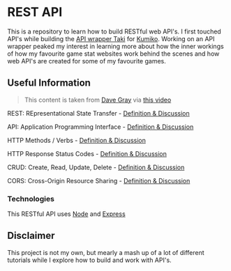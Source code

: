 # REST API

This is a repository to learn how to build RESTful web API's. I first touched API's while building the [API wrapper Taki](https://github.com/AKR0SS/Taki-MAL-API-Wrapper) for [Kumiko](https://github.com/akr0ss/kumiko-discord-bot). Working on an API wrapper peaked my interest in learning more about how the inner workings of how my favourite game stat websites work behind the scenes and how web API's are created for some of my favourite games.

## Useful Information

> This content is taken from [Dave Gray](https://www.youtube.com/@DaveGrayTeachesCode) via [this video](https://www.youtube.com/watch?v=bC5KVrX-AlA)

REST: REpresentational State Transfer - [Definition & Discussion](https://www.codecademy.com/articles/what-is-rest)

API: Application Programming Interface - [Definition & Discussion](https://www.freecodecamp.org/news/what-is-an-api-in-english-please-b880a3214a82/)

HTTP Methods / Verbs - [Definition & Discussion](https://developer.mozilla.org/en-US/docs/Web/HTTP/Methods)

HTTP Response Status Codes - [Definition & Discussion](https://developer.mozilla.org/en-US/docs/Web/HTTP/Status)

CRUD: Create, Read, Update, Delete - [Definition & Discussion](https://www.codecademy.com/articles/what-is-crud)

CORS: Cross-Origin Resource Sharing - [Definition & Discussion](https://developer.mozilla.org/en-US/docs/Web/HTTP/CORS)

### Technologies

This RESTful API uses [Node](https://nodejs.org/en/about/) and [Express](https://expressjs.com/)

## Disclaimer

This project is not my own, but mearly a mash up of a lot of different tutorials while I explore how to build and work with API's.
